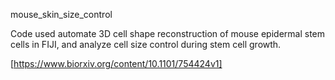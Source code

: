 mouse_skin_size_control

Code used automate 3D cell shape reconstruction of mouse epidermal stem cells in FIJI, and analyze cell size control during stem cell growth.

[https://www.biorxiv.org/content/10.1101/754424v1]
